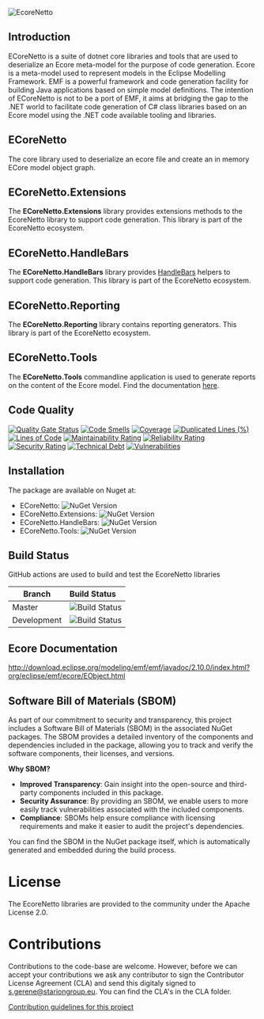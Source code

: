![EcoreNetto](https://raw.githubusercontent.com/STARIONGROUP/EcoreNetto/development/Ecorenetto-Logo-text.png)

## Introduction

ECoreNetto is a suite of dotnet core libraries and tools that are used to deserialize an Ecore meta-model for the purpose of code generation. Ecore is a meta-model used to represent models in the Eclipse Modelling Framework. EMF is a powerful framework and code generation facility for building Java applications based on simple model definitions. The intention of ECoreNetto is not to be a port of EMF, it aims at bridging the gap to the .NET world to facilitate code generation of C# class libraries based on an Ecore model using the .NET code available tooling and libraries.

## ECoreNetto

The core library used to deserialize an ecore file and create an in memory ECore model object graph.

## ECoreNetto.Extensions

The **ECoreNetto.Extensions** library provides extensions methods to the EcoreNetto library to support code generation. This library is part of the EcoreNetto ecosystem.

## ECoreNetto.HandleBars

The **ECoreNetto.HandleBars** library provides [HandleBars](https://github.com/Handlebars-Net/Handlebars.Net) helpers to support code generation. This library is part of the EcoreNetto ecosystem.

## ECoreNetto.Reporting

The **ECoreNetto.Reporting** library contains reporting generators. This library is part of the EcoreNetto ecosystem.

## ECoreNetto.Tools

The **ECoreNetto.Tools** commandline application is used to generate reports on the content of the Ecore model. Find the documentation [here](https://github.com/STARIONGROUP/EcoreNetto/wiki/ECoreNetto.Tools).

## Code Quality

[![Quality Gate Status](https://sonarcloud.io/api/project_badges/measure?project=STARIONGROUP_EcoreNetto&metric=alert_status)](https://sonarcloud.io/summary/new_code?id=STARIONGROUP_EcoreNetto)
[![Code Smells](https://sonarcloud.io/api/project_badges/measure?project=STARIONGROUP_EcoreNetto&metric=code_smells)](https://sonarcloud.io/summary/new_code?id=STARIONGROUP_EcoreNetto)
[![Coverage](https://sonarcloud.io/api/project_badges/measure?project=STARIONGROUP_EcoreNetto&metric=coverage)](https://sonarcloud.io/summary/new_code?id=STARIONGROUP_EcoreNetto)
[![Duplicated Lines (%)](https://sonarcloud.io/api/project_badges/measure?project=STARIONGROUP_EcoreNetto&metric=duplicated_lines_density)](https://sonarcloud.io/summary/new_code?id=STARIONGROUP_EcoreNetto)
[![Lines of Code](https://sonarcloud.io/api/project_badges/measure?project=STARIONGROUP_EcoreNetto&metric=ncloc)](https://sonarcloud.io/summary/new_code?id=STARIONGROUP_EcoreNetto)
[![Maintainability Rating](https://sonarcloud.io/api/project_badges/measure?project=STARIONGROUP_EcoreNetto&metric=sqale_rating)](https://sonarcloud.io/summary/new_code?id=STARIONGROUP_EcoreNetto)
[![Reliability Rating](https://sonarcloud.io/api/project_badges/measure?project=STARIONGROUP_EcoreNetto&metric=reliability_rating)](https://sonarcloud.io/summary/new_code?id=STARIONGROUP_EcoreNetto)
[![Security Rating](https://sonarcloud.io/api/project_badges/measure?project=STARIONGROUP_EcoreNetto&metric=security_rating)](https://sonarcloud.io/summary/new_code?id=STARIONGROUP_EcoreNetto)
[![Technical Debt](https://sonarcloud.io/api/project_badges/measure?project=STARIONGROUP_EcoreNetto&metric=sqale_index)](https://sonarcloud.io/summary/new_code?id=STARIONGROUP_EcoreNetto)
[![Vulnerabilities](https://sonarcloud.io/api/project_badges/measure?project=STARIONGROUP_EcoreNetto&metric=vulnerabilities)](https://sonarcloud.io/summary/new_code?id=STARIONGROUP_EcoreNetto)

## Installation

The package are available on Nuget at:

  - ECoreNetto: ![NuGet Version](https://img.shields.io/nuget/v/EcoreNetto)
  - ECoreNetto.Extensions: ![NuGet Version](https://img.shields.io/nuget/v/EcoreNetto.Extensions)
  - ECoreNetto.HandleBars: ![NuGet Version](https://img.shields.io/nuget/v/EcoreNetto.HandleBars)
  - ECoreNetto.Tools: ![NuGet Version](https://img.shields.io/nuget/v/EcoreNetto.Tools)

## Build Status

GitHub actions are used to build and test the EcoreNetto libraries

Branch | Build Status
------- | :------------
Master | ![Build Status](https://github.com/STARIONGROUP/EcoreNetto/actions/workflows/CodeQuality.yml/badge.svg?branch=master)
Development | ![Build Status](https://github.com/STARIONGROUP/EcoreNetto/actions/workflows/CodeQuality.yml/badge.svg?branch=development)

## Ecore Documentation

http://download.eclipse.org/modeling/emf/emf/javadoc/2.10.0/index.html?org/eclipse/emf/ecore/EObject.html

## Software Bill of Materials (SBOM)

As part of our commitment to security and transparency, this project includes a Software Bill of Materials (SBOM) in the associated NuGet packages. The SBOM provides a detailed inventory of the components and dependencies included in the package, allowing you to track and verify the software components, their licenses, and versions.

**Why SBOM?**

- **Improved Transparency**: Gain insight into the open-source and third-party components included in this package.
- **Security Assurance**: By providing an SBOM, we enable users to more easily track vulnerabilities associated with the included components.
- **Compliance**: SBOMs help ensure compliance with licensing requirements and make it easier to audit the project's dependencies.

You can find the SBOM in the NuGet package itself, which is automatically generated and embedded during the build process.

# License

The EcoreNetto libraries are provided to the community under the Apache License 2.0.

# Contributions

Contributions to the code-base are welcome. However, before we can accept your contributions we ask any contributor to sign the Contributor License Agreement (CLA) and send this digitaly signed to s.gerene@stariongroup.eu. You can find the CLA's in the CLA folder.

[Contribution guidelines for this project](.github/CONTRIBUTING.md)